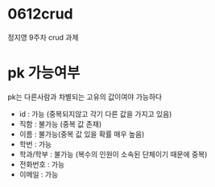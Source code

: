 # 0612crud
정지영 9주차 crud 과제
   
pk 가능여부
===========
pk는 다른사람과 차별되는 고유의 값이여야 가능하다
* id : 가능 (중복되지않고 각기 다른 값을 가지고 있음)   
* 직함 : 불가능 (중복 값 존재)
* 이름 : 불가능(중복 값 있을 확률 매우 높음)   
* 학번 : 가능   
* 학과/학부 : 불가능 (복수의 인원이 소속된 단체이기 때문에 중복)   
* 전화번호 : 가능   
* 이메일 : 가능   
